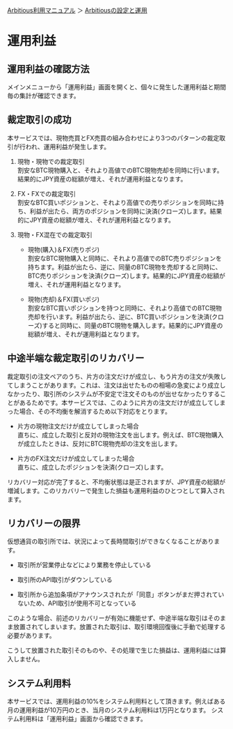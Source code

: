 [Arbitious利用マニュアル](../../) ＞ [Arbitiousの設定と運用](../)

# 運用利益

## 運用利益の確認方法

メインメニューから「運用利益」画面を開くと、個々に発生した運用利益と期間毎の集計が確認できます。

## 裁定取引の成功

本サービスでは、現物売買とFX売買の組み合わせにより3つのパターンの裁定取引が行われ、運用利益が発生します。

1. 現物・現物での裁定取引  
割安なBTC現物購入と、それより高値でのBTC現物売却を同時に行います。結果的にJPY資産の総額が増え、それが運用利益となります。

2. FX・FXでの裁定取引  
割安なBTC買いポジションと、それより高値での売りポジションを同時に持ち、利益が出たら、両方のポジションを同時に決済(クローズ)します。結果的にJPY資産の総額が増え、それが運用利益となります。

3. 現物・FX混在での裁定取引  
    - 現物(購入)＆FX(売りポジ)  
割安なBTC現物購入と同時に、それより高値でのBTC売りポジションを持ちます。利益が出たら、逆に、同量のBTC現物を売却すると同時に、BTC売りポジションを決済(クローズ)します。結果的にJPY資産の総額が増え、それが運用利益となります。  

    - 現物(売却)＆FX(買いポジ)  
割安なBTC買いポジションを持つと同時に、それより高値でのBTC現物売却を行います。利益が出たら、逆に、BTC買いポジションを決済(クローズ)すると同時に、同量のBTC現物を購入します。結果的にJPY資産の総額が増え、それが運用利益となります。  

## 中途半端な裁定取引のリカバリー

裁定取引の注文ペアのうち、片方の注文だけが成立し、もう片方の注文が失敗してしまうことがあります。これは、注文は出せたものの相場の急変により成立しなかったり、取引所のシステムが不安定で注文そのものが出せなかったりすることがあるためです。本サービスでは、このように片方の注文だけが成立してしまった場合、その不均衡を解消するため以下対応をとります。  

  - 片方の現物注文だけが成立してしまった場合  
  直ちに、成立した取引と反対の現物注文を出します。例えば、BTC現物購入が成立したときは、反対にBTC現物売却の注文を出します。

  - 片方のFX注文だけが成立してしまった場合  
  直ちに、成立したポジションを決済(クローズ)します。

リカバリー対応が完了すると、不均衡状態は是正されますが、JPY資産の総額が増減します。このリカバリーで発生した損益も運用利益のひとつとして算入されます。

## リカバリーの限界

仮想通貨の取引所では、状況によって長時間取引ができなくなることがあります。

  - 取引所が営業停止などにより業務を停止している

  - 取引所のAPI取引がダウンしている

  - 取引所から追加条項がアナウンスされたが「同意」ボタンがまだ押されていないため、API取引が使用不可となっている

このような場合、前述のリカバリーが有効に機能せず、中途半端な取引はそのまま放置されてしまいます。放置された取引は、取引環境回復後に手動で処理する必要があります。

こうして放置された取引そのものや、その処理で生じた損益は、運用利益には算入しません。

## システム利用料

本サービスでは、運用利益の10%をシステム利用料として頂きます。例えばある月の運用利益が10万円のとき、当月のシステム利用料は1万円となります。
システム利用料は「運用利益」画面から確認できます。
